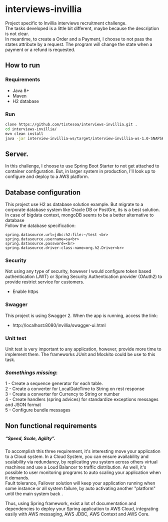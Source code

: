# interviews-invillia
Project specific to Invillia interviews recruitment challenge.<br>
The tasks developed is a little bit different, maybe because the description is not clear. <br>
In meantime, to create a Order and a Payment, I choose to not pass the states attribute by a request. The program will change the state when a payment or a refund is requested. 


## How to run
### Requirements
* Java 8+
* Maven
* H2 database

### Run
```bash
clone https://github.com/tistesoa/interviews-invillia.git .
cd interviews-invillia/
mvn clean install
java -jar interview-invillia-ws/target/interview-invillia-ws-1.0-SNAPSHOT.war
```
## Server.
In this challenge, I choose to use Spring Boot Starter to not get attached to container configuration. But, in larger system in production,
I'll look up to configure and deploy to a AWS platform.   


## Database configuration
This project use H2 as database solution example. But migrate to a corporate database system like Oracle DB or PostGre, its is a best solution. In case of bigdata context, mongoDB seems to be a better alternative to database 
<br>Follow the database specification:

```properties
spring.datasource.url=jdbc:h2:file:~/test <br>
spring.datasource.username=sa<br> 
spring.datasource.password=<br>
spring.datasource.driver-class-name=org.h2.Driver<br>
```
### Security
Not using any type of security, however I would configure token based authentication (JWT) or Spring Security Authentication provider (OAuth2) to provide restrict service for customers.
* Enable https

### Swagger
This project is using Swagger 2. When the app is running, access the link: 
* http://localhost:8080/invillia/swagger-ui.html 

### Unit test
Unit test is very important to any application, however, provide more time to implement them.
The frameworks JUnit and Mockito could be use to this task.
 
### *Somethings missing*:
1 - Create a sequence generator for each table. <br>
2 - Create a converter for LocalDateTime to String on rest response<br>
3 - Create a converter for Currency  to String or number <br>
4 - Create handlers (spring advices) for standardize exceptions messages and JSON format <br>
5 - Configure bundle messages<br>

## Non functional requirements
##### *“Speed, Scale, Agility”.*
To accomplish this three requirement, it's interesting move your application to a Cloud system. 
In a Cloud System, you can ensure availability and scalability via redundancy, by replicating you system across 
others virtual machines and use a Loud Balancer to traffic distribution. As well, it's possible to user monitoring programs to auto scaling your application when it demands. <br>
Fault tolerance, Failover solution will keep your application running when some instance or all system failure, by auto activating another "platform" until the main system back . <br>

Thus, using Spring framework, exist a lot of documentation and dependencies to deploy your Spring application to AWS Cloud, integrating easily with 
AWS messaging, AWS JDBC, AWS Context and AWS Core.     
